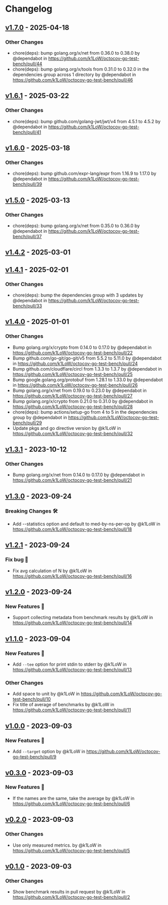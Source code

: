 # Changelog

## [v1.7.0](https://github.com/k1LoW/octocov-go-test-bench/compare/v1.6.1...v1.7.0) - 2025-04-18
### Other Changes
- chore(deps): bump golang.org/x/net from 0.36.0 to 0.38.0 by @dependabot in https://github.com/k1LoW/octocov-go-test-bench/pull/44
- chore(deps): bump golang.org/x/tools from 0.31.0 to 0.32.0 in the dependencies group across 1 directory by @dependabot in https://github.com/k1LoW/octocov-go-test-bench/pull/46

## [v1.6.1](https://github.com/k1LoW/octocov-go-test-bench/compare/v1.6.0...v1.6.1) - 2025-03-22
### Other Changes
- chore(deps): bump github.com/golang-jwt/jwt/v4 from 4.5.1 to 4.5.2 by @dependabot in https://github.com/k1LoW/octocov-go-test-bench/pull/41

## [v1.6.0](https://github.com/k1LoW/octocov-go-test-bench/compare/v1.5.0...v1.6.0) - 2025-03-18
### Other Changes
- chore(deps): bump github.com/expr-lang/expr from 1.16.9 to 1.17.0 by @dependabot in https://github.com/k1LoW/octocov-go-test-bench/pull/39

## [v1.5.0](https://github.com/k1LoW/octocov-go-test-bench/compare/v1.4.2...v1.5.0) - 2025-03-13
### Other Changes
- chore(deps): bump golang.org/x/net from 0.35.0 to 0.36.0 by @dependabot in https://github.com/k1LoW/octocov-go-test-bench/pull/37

## [v1.4.2](https://github.com/k1LoW/octocov-go-test-bench/compare/v1.4.1...v1.4.2) - 2025-03-01

## [v1.4.1](https://github.com/k1LoW/octocov-go-test-bench/compare/v1.4.0...v1.4.1) - 2025-02-01
### Other Changes
- chore(deps): bump the dependencies group with 3 updates by @dependabot in https://github.com/k1LoW/octocov-go-test-bench/pull/33

## [v1.4.0](https://github.com/k1LoW/octocov-go-test-bench/compare/v1.3.1...v1.4.0) - 2025-01-01
### Other Changes
- Bump golang.org/x/crypto from 0.14.0 to 0.17.0 by @dependabot in https://github.com/k1LoW/octocov-go-test-bench/pull/22
- Bump github.com/go-git/go-git/v5 from 5.5.2 to 5.11.0 by @dependabot in https://github.com/k1LoW/octocov-go-test-bench/pull/24
- Bump github.com/cloudflare/circl from 1.3.3 to 1.3.7 by @dependabot in https://github.com/k1LoW/octocov-go-test-bench/pull/25
- Bump google.golang.org/protobuf from 1.28.1 to 1.33.0 by @dependabot in https://github.com/k1LoW/octocov-go-test-bench/pull/26
- Bump golang.org/x/net from 0.19.0 to 0.23.0 by @dependabot in https://github.com/k1LoW/octocov-go-test-bench/pull/27
- Bump golang.org/x/crypto from 0.21.0 to 0.31.0 by @dependabot in https://github.com/k1LoW/octocov-go-test-bench/pull/28
- chore(deps): bump actions/setup-go from 4 to 5 in the dependencies group by @dependabot in https://github.com/k1LoW/octocov-go-test-bench/pull/29
- Update pkgs and go directive version by @k1LoW in https://github.com/k1LoW/octocov-go-test-bench/pull/32

## [v1.3.1](https://github.com/k1LoW/octocov-go-test-bench/compare/v1.3.0...v1.3.1) - 2023-10-12
### Other Changes
- Bump golang.org/x/net from 0.14.0 to 0.17.0 by @dependabot in https://github.com/k1LoW/octocov-go-test-bench/pull/21

## [v1.3.0](https://github.com/k1LoW/octocov-go-test-bench/compare/v1.2.1...v1.3.0) - 2023-09-24
### Breaking Changes 🛠
- Add --statistics option and default to med-by-ns-per-op by @k1LoW in https://github.com/k1LoW/octocov-go-test-bench/pull/18

## [v1.2.1](https://github.com/k1LoW/octocov-go-test-bench/compare/v1.2.0...v1.2.1) - 2023-09-24
### Fix bug 🐛
- Fix avg calculation of N by @k1LoW in https://github.com/k1LoW/octocov-go-test-bench/pull/16

## [v1.2.0](https://github.com/k1LoW/octocov-go-test-bench/compare/v1.1.0...v1.2.0) - 2023-09-24
### New Features 🎉
- Support collecting metadata from benchmark results by @k1LoW in https://github.com/k1LoW/octocov-go-test-bench/pull/14

## [v1.1.0](https://github.com/k1LoW/octocov-go-test-bench/compare/v1.0.0...v1.1.0) - 2023-09-04
### New Features 🎉
- Add `--tee` option for print stdin to stderr by @k1LoW in https://github.com/k1LoW/octocov-go-test-bench/pull/13
### Other Changes
- Add space to unit by @k1LoW in https://github.com/k1LoW/octocov-go-test-bench/pull/10
- Fix title of average of benchmarks by @k1LoW in https://github.com/k1LoW/octocov-go-test-bench/pull/11

## [v1.0.0](https://github.com/k1LoW/octocov-go-test-bench/compare/v0.3.0...v1.0.0) - 2023-09-03
### New Features 🎉
- Add `--target` option by @k1LoW in https://github.com/k1LoW/octocov-go-test-bench/pull/9

## [v0.3.0](https://github.com/k1LoW/octocov-go-test-bench/compare/v0.2.0...v0.3.0) - 2023-09-03
### New Features 🎉
- If the names are the same, take the average by @k1LoW in https://github.com/k1LoW/octocov-go-test-bench/pull/6

## [v0.2.0](https://github.com/k1LoW/octocov-go-test-bench/compare/v0.1.0...v0.2.0) - 2023-09-03
### Other Changes
- Use only measured metrics. by @k1LoW in https://github.com/k1LoW/octocov-go-test-bench/pull/5

## [v0.1.0](https://github.com/k1LoW/octocov-go-test-bench/commits/v0.1.0) - 2023-09-03
### Other Changes
- Show benchmark results in pull request by @k1LoW in https://github.com/k1LoW/octocov-go-test-bench/pull/2
